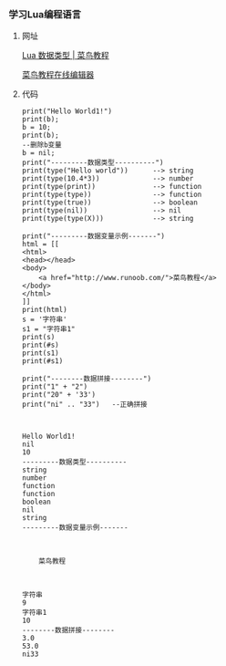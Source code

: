 ### 学习Lua编程语言

1. 网址

   [Lua 数据类型 | 菜鸟教程](https://www.runoob.com/lua/lua-data-types.html)

   [菜鸟教程在线编辑器](https://www.runoob.com/try/runcode.php?filename=HelloWorld&type=lua)

2. 代码

   ```
   print("Hello World1!")
   print(b);
   b = 10;
   print(b);
   --删除b变量
   b = nil;
   print("---------数据类型----------")
   print(type("Hello world"))      --> string
   print(type(10.4*3))             --> number
   print(type(print))              --> function
   print(type(type))               --> function
   print(type(true))               --> boolean
   print(type(nil))                --> nil
   print(type(type(X)))            --> string
   
   print("---------数据变量示例-------")
   html = [[
   <html>
   <head></head>
   <body>
       <a href="http://www.runoob.com/">菜鸟教程</a>
   </body>
   </html>
   ]]
   print(html)
   s = '字符串'
   s1 = "字符串1"
   print(s)
   print(#s)
   print(s1)
   print(#s1)
   
   print("--------数据拼接--------")
   print("1" + "2")
   print("20" + '33')
   print("ni" .. "33")   --正确拼接
   
   
   
   ```

   ```
   Hello World1!
   nil
   10
   ---------数据类型----------
   string
   number
   function
   function
   boolean
   nil
   string
   ---------数据变量示例-------
   
   
   
       菜鸟教程
   
   
   
   字符串
   9
   字符串1
   10
   --------数据拼接--------
   3.0
   53.0
   ni33
   
   
   ```

   
